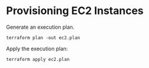 # Provisioning EC2 Instances

Generate an execution plan.
```
terraform plan -out ec2.plan
```

Apply the execution plan:
```
terraform apply ec2.plan
```
